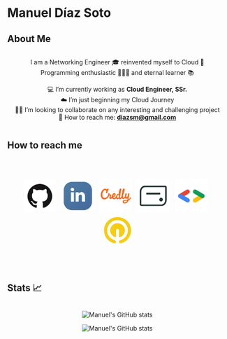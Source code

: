 # Manuel Díaz Soto  #
## About Me ##

<div style="text-align: center; align-content: center;" markdown="1">

I am a Networking Engineer 🎓  reinvented myself to Cloud 💬  
Programming enthusiastic 👨🏻‍💻  and eternal learner 📚  

💻  I’m currently working as **Cloud Engineer, SSr.**  
☁️  I’m just beginning my Cloud Journey  
👐🏻  I’m looking to collaborate on any interesting and challenging project  
📨  How to reach me: **diazsm@gmail.com**  

</div>

## How to reach me ##

<div style="text-align: center; align-content: center;" markdown="1">
    </br></br><p align="center">
    	<a href="https://github.com/TheRealChamo"><img src="/images/icon-github.png" alt="GitHub" height="75" width="75"></a>&nbsp;&nbsp;  
    	<a href="https://www.linkedin.com/in/manueldiazsoto/"><img src="/images/icon-linkedin.png" alt="LinkedIn" height="75" width="75"></a>&nbsp;&nbsp;
        <a href="https://www.credly.com/users/manuel-ignacio-diaz-soto"><img src="/images/icon-credly.png" alt="Credly" height="75" width="75"></a>&nbsp;&nbsp;
        <a href="https://www.credential.net/profile/manuelignaciodiazsoto273400/wallet"><img src="/images/icon-accredible.png" alt="Accredible.net" height="75" width="75"></a>&nbsp;&nbsp;
        <a href="https://g.dev/TheRealChamo"><img src="/images/icon-googledev.png" alt="Google Developer" height="75" width="75"></a>&nbsp;&nbsp;
        <a href="https://www.cloudskillsboost.google/public_profiles/120ef6de-26a5-42d4-93ce-e239968f37ab"><img src="/images/icon-qwiklabs.jpeg" alt="QwikLabs" height="75" width="75"></a>
    </p></br></br>
</div>

## Stats 📈 ##

<div style="text-align: center; align-content: center;" markdown="1">

![Manuel's GitHub stats](https://github-readme-stats.vercel.app/api/?username=thechamo&hide=contribs,prs&show_icons=true&title_color=fff&icon_color=79ff97&text_color=9f9f9f&bg_color=151515)  
  
![Manuel's GitHub stats](https://github-readme-stats.vercel.app/api/top-langs/?username=thechamo&layout=compact&show_icons=true&title_color=fff&icon_color=79ff97&text_color=9f9f9f&bg_color=151515)  

</div>